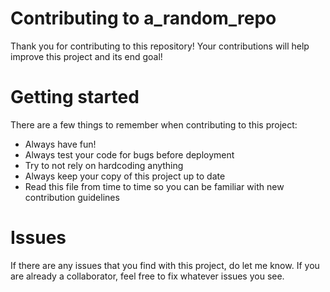 # Contributing to a_random_repo
Thank you for contributing to this repository! Your contributions will help improve this project and its end goal!

# Getting started
There are a few things to remember when contributing to this project:
  * Always have fun!
  * Always test your code for bugs before deployment
  * Try to not rely on hardcoding anything
  * Always keep your copy of this project up to date
  * Read this file from time to time so you can be familiar with new contribution guidelines
 
 # Issues
 If there are any issues that you find with this project, do let me know. If you are already a collaborator, feel free to fix whatever issues you see.
 
